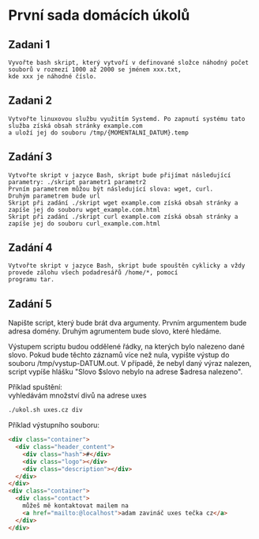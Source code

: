 # První sada domácích úkolů

## Zadani 1

    Vyvořte bash skript, který vytvoří v definované složce náhodný počet souborů v rozmezí 1000 až 2000 se jménem xxx.txt,
    kde xxx je náhodné číslo.

## Zadani 2

    Vytvořte linuxovou službu využitím Systemd. Po zapnutí systému tato služba získá obsah stránky example.com
    a uloží jej do souboru /tmp/{MOMENTALNI_DATUM}.temp

## Zadání 3

    Vytvořte skript v jazyce Bash, skript bude přijímat následující parametry: ./skript parametr1 parametr2
    Prvním parametrem můžou být následující slova: wget, curl.
    Druhým parametrem bude url
    Skript při zadání ./skript wget example.com získá obsah stránky a zapíše jej do souboru wget_example.com.html
    Skript při zadání ./skript curl example.com získá obsah stránky a zapíše jej do souboru curl_example.com.html

## Zadání 4

    Vytvořte skript v jazyce Bash, skript bude spouštěn cyklicky a vždy provede zálohu všech podadresářů /home/*, pomocí
    programu tar.

## Zadání 5

Napište script, který bude brát dva argumenty.
Prvním argumentem bude adresa domény. Druhým agrumentem bude slovo, které hledáme.

Výstupem scriptu budou oddělené řádky, na kterých bylo nalezeno dané slovo. Pokud bude těchto záznamů více než nula, vypište výstup do souboru /tmp/vystup-DATUM.out. V případě, že nebyl daný výraz nalezen, script vypíše hlášku "Slovo $slovo nebylo na adrese $adresa nalezeno".

Příklad spuštění:  
vyhledávám množství divů na adrese uxes

```bash
./ukol.sh uxes.cz div
```

Příklad výstupního souboru:

```html
<div class="container">
  <div class="header_content">
    <div class="hash">#</div>
    <div class="logo"></div>
    <div class="description"></div>
  </div>
</div>
<div class="container">
  <div class="contact">
    můžeš mě kontaktovat mailem na
    <a href="mailto:@localhost">adam zavináč uxes tečka cz</a>
  </div>
</div>
```
